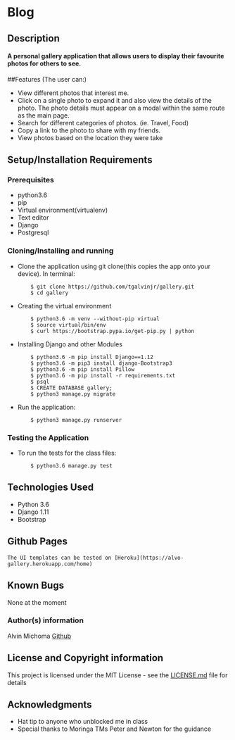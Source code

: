 # Blog

## Description
#### A personal gallery application that allows users to display their favourite photos for others to see.

##Features (The user can:)
* View different photos that interest me.
* Click on a single photo to expand it and also view the details of the photo. The photo details must appear on a modal within the same route as the main page.
* Search for different categories of photos. (ie. Travel, Food)
* Copy a link to the photo to share with my friends.
* View photos based on the location they were take

## Setup/Installation Requirements
### Prerequisites
* python3.6
* pip
* Virtual environment(virtualenv)
* Text editor
* Django
* Postgresql

### Cloning/Installing and running
* Clone the application using git clone(this copies the app onto your device). In terminal:

          $ git clone https://github.com/tgalvinjr/gallery.git
          $ cd gallery

* Creating the virtual environment

          $ python3.6 -m venv --without-pip virtual
          $ source virtual/bin/env
          $ curl https://bootstrap.pypa.io/get-pip.py | python

* Installing Django and other Modules

          $ python3.6 -m pip install Django==1.12 
          $ python3.6 -m pip3 install django-Bootstrap3
          $ python3.6 -m pip install Pillow
          $ python3.6 -m pip install -r requirements.txt
          $ psql
          $ CREATE DATABASE gallery;
          $ python3 manage.py migrate

* Run the application:

          $ python3 manage.py runserver
### Testing the Application
* To run the tests for the class files:

          $ python3.6 manage.py test

## Technologies Used
* Python 3.6
* Django 1.11
* Bootstrap


## Github Pages
    The UI templates can be tested on [Heroku](https://alvo-gallery.herokuapp.com/home)

## Known Bugs
None at the moment

### Author(s) information
Alvin Michoma
[Github](https://github.com/tgalvinjr)

## License and Copyright information
This project is licensed under the MIT License - see the [LICENSE.md](https://github.com/tgalvinjr/Triangle_Tracker/blob/master/LICENSE) file for details

## Acknowledgments
- Hat tip to anyone who unblocked me in class
- Special thanks to Moringa TMs Peter and Newton for the guidance